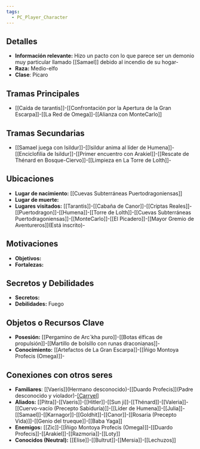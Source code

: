 ```yaml
---
tags:
  - PC_Player_Character
---
```

## Detalles
- **Información relevante:** Hizo un pacto con lo que parece ser un demonio muy particular llamado [[Samael]] debido al incendio de su hogar-
- **Raza:** Medio-elfo
- **Clase**: Pícaro

## Tramas Principales
- [[Caída de tarantis]]-[[Confrontación por la Apertura de la Gran Escarpa]]-[[La Red de Omega]]-[[Alianza con MonteCarlo]]

## Tramas Secundarias
- [[Samael juega con Isildur]]-[[Isildur anima al líder de Humena]]-[[Enciclofilia de Isildur]]-[[Primer encuentro con Arakiel]]-[[Rescate de Thénard en Bosque-Ciervo]]-[[Limpieza en La Torre de Lolth]]-

## Ubicaciones
- **Lugar de nacimiento:** [[Cuevas Subterráneas Puertodragoniensas]]
- **Lugar de muerte:**
- **Lugares visitados:** [[Tarantis]]-[[Cabaña de Canor]]-[[Criptas Reales]]-[[Puertodragon]]-[[Humena]]-[[Torre de Lolth]]-[[Cuevas Subterráneas Puertodragoniensas]]-[[MonteCarlo]]-[[El Picadero]]-[[Mayor Gremio de Aventureros]](Está inscrito)-

## Motivaciones
- **Objetivos:** 
- **Fortalezas:**

## Secretos y Debilidades 
- **Secretos:** 
- **Debilidades:** Fuego

## Objetos o Recursos Clave
- **Posesión:** [[Pergamino de Arc´kha puro]]-[[Botas élficas de propulsión]]-[[Martillo de bolsillo con runas draconianas]]-
- **Conocimiento:** [[Artefactos de La Gran Escarpa]]-[[Íñigo Montoya Profecis (Omega)]]-

## Conexiones con otros seres
- **Familiares**: [[Vaeris]](Hermano desconocido)-[[Duardo Profecis]](Padre desconocido y violador)-[[Carryel]](Madre)
- **Aliados:** [[Pitra]]-[[Vaeris]]-[[Hitler]]-[[Sun ji]]-[[Thénard]]-[[Valeria]]-[[Cuervo-vacío (Precepto Sabiduría)]]-[[Líder de Humena]]-[[Julia]]-[[Samael]]-[[Karnagor]]-[[Goldhit]]-[[Canor]]-[[Rosaria (Precepto Vida)]]-[[Genio del trueque]]-[[Baba Yaga]]
- **Enemigos:** [[Zic]]-[[Íñigo Montoya Profecis (Omega)]]-[[Duardo Profecis]]-[[Arakiel]]-[[Razmoria]]-[[Loty]]
- **Conocidos (Neutral):** [[Elise]]-[[Bultrut]]-[[Mersia]]-[[Lechuzos]]